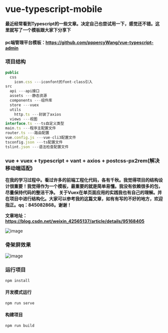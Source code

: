 # vue-typescript-mobile


**最近经常看到Typescript的一些文章。决定自己也尝试用一下，感觉还不错。这里就写了一个模板跟大家下分享下**

#### pc端管理平台模板：https://github.com/pppercyWang/vue-typescript-admin

### 项目结构
```javascript
public
  css
    icon.css ---iconfont的font-class引入
src 
  api ---api接口
  assets ---静态资源
  components ---组件库
  store ---vuex
  utils
    http.ts ---封装了axios
  views ---视图
interface.ts ---ts自定义类型
main.ts ---程序主配置文件
router.ts ---路由配置
vue.config.js ---vue-cli3配置文件
tsconfig.json ---ts配置文件
tslint.json ---语法检查配置文件
```
### vue + vuex + typescript + vant + axios + postcss-px2rem(解决移动端适配) 

 **在我的学习过程中。看过许多的前端工程化代码，各有千秋。我觉得项目的结构设计很重要！我觉得作为一个模板，最重要的就是简单易懂。我没有依赖很多的包，尽量保持代码的整洁干净。**
 **关于Vuex在单页面应用的实践我也有自己的理解。并在项目中进行结构化。大家可以参考我的这篇文章，如有有写的不好的地方，欢迎指正。qq：845082868。谢谢！**
 
 **文章地址：https://blog.csdn.net/weixin_42565137/article/details/95168405**
 

![image](https://github.com/pppercyWang/vue-typescript-mobile/blob/master/public/img/20190718143117.png)

### 骨架屏效果
![image](https://github.com/pppercyWang/vue-typescript-mobile/blob/master/public/img/demo.gif)

### 运行项目
```
npm install
```

#### 开发模式运行
```
npm run serve
```

#### 构建项目
```
npm run build
```

